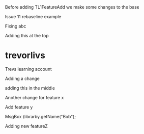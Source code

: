 Before adding TL1FeatureAdd we make some changes to the base

Issue 11 rebaseline example

Fixing abc

Adding this at the top

# trevorlivs
Trevs learning account

Adding a change

adding this in the middle

Another change for feature x

Add feature y


MsgBox (librarby.getName("Bob");

Adding new featureZ

